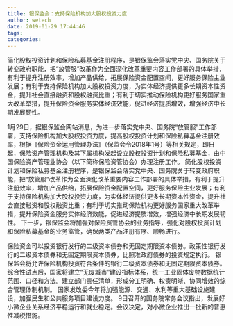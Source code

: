 ```yaml
---
title: 银保监会：支持保险机构加大股权投资力度
author: wetech
date: 2019-01-29 17:44:46
tags: 
categories: 
---
```

简化股权投资计划和保险私募基金注册程序，是银保监会落实党中央、国务院关于转变政府职能，把“放管服”改革作为全面深化改革重要内容工作部署的具体举措，有利于提升注册效率，增加产品供给，拓展保险资金配置空间，更好服务保险主业发展；有利于支持保险机构加大股权投资力度，为实体经济提供更多长期资本性资金，提升社会直接融资和股权融资比重；有利于切实推动保险机构更好服务国家重大改革举措，提升保险资金服务实体经济效能，促进经济提质增效，增强经济中长期发展韧性。
<!-- more -->
1月29日，据银保监会网站消息，为进一步落实党中央、国务院“放管服”工作部署，支持保险机构加大股权投资力度，提高股权投资计划和保险私募基金注册效率，根据《保险资金运用管理办法》（保监会令2018年1号）等相关规定，即日起，保险资产管理机构及其下属机构发起设立股权投资计划和保险私募基金，由中国保险资产管理业协会（以下简称保险资管协会）办理注册工作。
简化股权投资计划和保险私募基金注册程序，是银保监会落实党中央、国务院关于转变政府职能，把“放管服”改革作为全面深化改革重要内容工作部署的具体举措，有利于提升注册效率，增加产品供给，拓展保险资金配置空间，更好服务保险主业发展；有利于支持保险机构加大股权投资力度，为实体经济提供更多长期资本性资金，提升社会直接融资和股权融资比重；有利于切实推动保险机构更好服务国家重大改革举措，提升保险资金服务实体经济效能，促进经济提质增效，增强经济中长期发展韧性。
下一步，银保监会将加强对保险资管协会的业务指导，强化对股权投资计划和保险私募基金的业务监管，确保两类产品注册有序、顺畅进行。
 
 
保险资金可以投资银行发行的二级资本债券和无固定期限资本债券。政策性银行发行的二级资本债券和无固定期限资本债券，比照准政府债券的投资规定执行。
银保监会将允许保险机构投资符合条件的银行二级资本债券和无固定期限资本债券。
综合性试点后，国家将建立“无废城市”建设指标体系，统一工业固体废物数据统计范围、口径和方法。建立部门责任清单，形成分工明确、权责明晰、协同增效的综合管理体制机制。
国家发改委今年将加强能源、交通、水利等重大基础设施建设，加强民生和公共服务项目建设力度。
9日召开的国务院常务会议指出，发展好小微企业关系经济平稳运行和就业稳定。会议决定，对小微企业推出一批新的普惠性减税措施。
